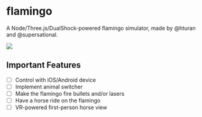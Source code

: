 # flamingo
A Node/Three.js/DualShock-powered flamingo simulator, made by @hturan and @supersational.

![](http://i.imgur.com/Fg8MV42.png)

## Important Features
- [ ] Control with iOS/Android device
- [ ] Implement animal switcher
- [ ] Make the flamingo fire bullets and/or lasers
- [ ] Have a horse ride on the flamingo
- [ ] VR-powered first-person horse view
